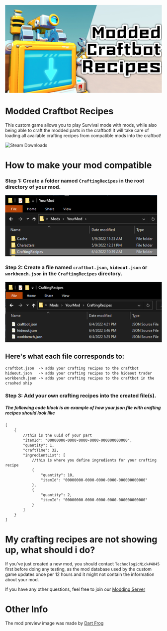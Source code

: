 ![Preview](https://github.com/QuestionableM/Modded-Craftbot-Recipes/blob/main/preview.jpg)

# Modded Craftbot Recipes
This custom game allows you to play Survival mode with mods, while also being able to craft the modded parts in the craftbot! It will take care of loading all available crafting recipes from compatible mods into the craftbot!

![Steam Downloads](https://img.shields.io/steam/downloads/2816900681?style=for-the-badge)

# How to make your mod compatible
### Step 1: Create a folder named `CraftingRecipes` in the root directory of your mod.
![Guide1](https://github.com/QuestionableM/Modded-Craftbot-Recipes/blob/main/GuideImages/guide_image1.png)
### Step 2: Create a file named `craftbot.json`, `hideout.json` or `workbench.json` in the `CraftingRecipes` directory.
![Guide2](https://github.com/QuestionableM/Modded-Craftbot-Recipes/blob/main/GuideImages/guide_image2.png)

## Here's what each file corresponds to:
```
craftbot.json  -> adds your crafting recipes to the craftbot
hideout.json   -> adds your crafting recipes to the hideout trader
workbench.json -> adds your crafting recipes to the craftbot in the crashed ship
```

### Step 3: Add your own crafting recipes into the created file(s).
##### The following code block is an example of how your json file with crafting recipes should look like
```jsonc
[
	{
		//this is the uuid of your part
		"itemId": "00000000-0000-0000-0000-000000000000",
		"quantity": 1,
		"craftTime": 32,
		"ingredientList": [
			//this is where you define ingredients for your crafting recipe
			{
				"quantity": 10,
				"itemId": "00000000-0000-0000-0000-000000000000"
			},
			{
				"quantity": 2,
				"itemId": "00000000-0000-0000-0000-000000000000"
			}
		]
	}
]
```

# My crafting recipes are not showing up, what should i do?
If you've just created a new mod, you should contact `TechnologicNick#4045` first before doing any testing, as the mod database used by the custom game updates once per 12 hours and it might not contain the information about your mod.

If you have any other questions, feel free to join our [Modding Server](https://discord.gg/SVEFyus)

# Other Info
The mod preview image was made by [Dart Frog](https://steamcommunity.com/profiles/76561198318189561)
